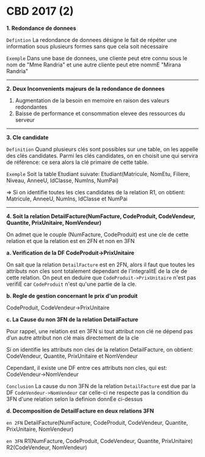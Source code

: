 # CBD 2017 (2)

**1. Redondance de donnees**

`Defintion`
La redondance de donnees désigne le fait de répéter une information sous plusieurs formes sans que cela soit nécessaire

`Exemple`
Dans une base de donnees, une cliente peut etre connu sous le nom de "Mme Randria" et une autre cliente peut etre nommE "Mirana Randria"

---

**2. Deux Inconvenients majeurs de la redondance de donnees**

1. Augmentation de la besoin en memoire en raison des valeurs redondantes
2. Baisse de performance et consommation elevee des ressources du serveur

---

**3. Cle candidate**

`Definition`
Quand plusieurs clés sont possibles sur une table, on les appelle des clés candidates. Parmi les clés candidates, on en choisit une qui servira de référence: ce sera alors la clé primaire de cette table.

`Exemple`
Soit la table Etudiant suivate:
Etudiant(Matricule, NomEtu, Filiere, Niveau, AnneeU, IdClasse, NumIns, NumPai)

=> Si on identifie toutes les cles candidates de la relation R1, on obtient: Matricule, AnneeU, NumIns, IdClasse et NumPai

---

**4. Soit la relation DetailFacture(NumFacture, CodeProduit, CodeVendeur, Quantite, PrixUnitaire, NomVendeur)**

On admet que le couple (NumFacture, CodeProduit) est une cle de cette relation et que la relation est en 2FN et non en 3FN

**a. Verification de la DF CodeProduit->PrixUnitaire**

On sait que la relation `DetailFacture` est en 2FN, alors il faut que toutes les attributs non cles sont totalement dependant de l'integralitE de la cle de cette relation. On peut en deduire que `CodeProduit->PrixUnitaire` n'est pas verifiE car `CodeProduit` n'est qu'une partie de la cle.

**b. Regle de gestion concernant le prix d'un produit**

CodeProduit, CodeVendeur->PrixUnitaire

**c. La Cause du non 3FN de la relation DetailFacture**

Pour rappel, une relation est en 3FN si tout attribut non clé ne dépend pas d’un autre attribut non clé mais directement de la cle

Si on identifie les attributs non cles de la relation DetailFacture, on obtient: CodeVendeur, Quantite, PrixUnitaire et NomVendeur

Cependant, il existe une DF entre ces attributs non cles, qui est: CodeVendeur->NomVendeur

`Conclusion`
La cause du non 3FN de la relation `DetailFacture` est due par la DF `CodeVendeur->NomVendeur` car celle-ci ne respecte pas la condition du 3FN d'une relation selon la definion donnEe ci-dessus

**d. Decomposition de DetailFacture en deux relations 3FN**

`en 2FN`
DetailFacture(NumFacture, CodeProduit, CodeVendeur, Quantite, PrixUnitaire, NomVendeur)

`en 3FN`
R1(NumFacture, CodeProduit, CodeVendeur, Quantite, PrixUnitaire)
R2(CodeVendeur, NomVendeur)

